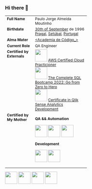 <!--
Start HTML Imports
-->

<link rel="stylesheet" href="https://cdn.jsdelivr.net/gh/devicons/devicon@v2.15.1/devicon.min.css">

<!--
End HTML Imports
-->

### Hi there 👋

<table cellpadding="0" border="0" style="width: 270px; font-size: 88%; border=none;">
<tbody>
<tr>
<td scope="row" style="vertical-align: top; text-align: left; font-weight:bold;">Full Name
</td>
<td style="vertical-align: top; text-align: left;">Paulo Jorge Almeida Moutinho
</td></tr>
<tr>
<td scope="row" style="vertical-align: top; text-align: left; font-weight:bold;">Birthdate
</td>
<td style="vertical-align: top; text-align: left;"><a href="https://en.wikipedia.org/wiki/September_30">30th of September</a> de 1996<br><a href="https://en.wikipedia.org/wiki/Pragal">Pragal</a>, <a href="https://en.wikipedia.org/wiki/Setúbal">Setúbal</a>, <a href="https://en.wikipedia.org/wiki/Portugal">Portugal</a>
</td></tr>
<tr>
<td scope="row" style="vertical-align: top; text-align: left; font-weight:bold;">Alma Mater
</td>
<td style="vertical-align: top; text-align: left;"><a href="https://www.academiadecodigo.org">&lt;Academia de Código_&gt;</a></td></tr>
<tr>
<td scope="row" style="vertical-align: top; text-align: left; font-weight:bold;">Current Role
</td>
<td style="vertical-align: top; text-align: left;">QA Engineer
</td></tr>
<tr>
<td scope="row" style="vertical-align: top; text-align: left; font-weight:bold;">Certified by Externals
</td>
<td style="vertical-align: top; text-align: left;">
<div>
  <img src="https://cdn.jsdelivr.net/gh/devicons/devicon/icons/amazonwebservices/amazonwebservices-original-wordmark.svg" width="40" height="40"/>
  <a href="https://www.credly.com/badges/1fba98a2-e35e-4a3f-8925-bae09a8cf993?source=linked_in_profile">AWS Certified Cloud Practicioner</a>
</div>
<div>
  <img src="https://cdn.jsdelivr.net/gh/devicons/devicon/icons/postgresql/postgresql-original.svg" width="40" height="40"/>
  <a href="https://www.udemy.com/certificate/UC-32f6e595-f069-4688-ba8a-7bb1b52be3a6/">The Complete SQL Bootcamp 2022: Go from Zero to Hero</a>
<div>
  <img src="https://play-lh.googleusercontent.com/2ECNdTd7ypl2nKKi8pUPglRl7TGi7_konvNOzIW0WwKmsw-vea_FSz95hBGrjRVBMw" width="40" height="40"/>
  <a href="https://www.udemy.com/certificate/UC-7f96c9c5-214c-46ff-a21d-fb325c902068/">Certificate in Qlik Sense Analytics Development</a>
</div>
</td></tr>
  <td scope="row" style="vertical-align: top; text-align: left; font-weight:bold;">Certified by My Mother
</td>
  <td style="vertical-align: top; text-align: left;">
<div title="QA && Automation">
  <p><b>QA && Automation</b></p>
  <p>
  <img src="https://cdn.jsdelivr.net/gh/devicons/devicon/icons/cucumber/cucumber-plain-wordmark.svg" width="40" height="40"/>
  <img src="https://cdn.jsdelivr.net/gh/devicons/devicon/icons/jenkins/jenkins-original.svg" width="40" height="40"/>
  <img src="https://cdn.jsdelivr.net/gh/devicons/devicon/icons/selenium/selenium-original.svg" width="40" height="40"/>  
  </p>
</div>
<div title="Development">
  <p><b>Development</b></p>
  <p>
  <img src="https://cdn.jsdelivr.net/gh/devicons/devicon/icons/java/java-original-wordmark.svg" width="40" height="40"/>
  <img src="https://cdn.jsdelivr.net/gh/devicons/devicon/icons/javascript/javascript-plain.svg" width="40" height="40"/>
  </p>
</div>
</td></tr>
</tbody></table>

<div>
<img src="https://cdn.jsdelivr.net/gh/devicons/devicon/icons/selenium/selenium-original.svg" width="40" height="40"/>        
<img src="https://cdn.jsdelivr.net/gh/devicons/devicon/icons/java/java-original-wordmark.svg" width="40" height="40" />
<img src="https://cdn.jsdelivr.net/gh/devicons/devicon/icons/javascript/javascript-plain.svg" width="40" height="40"/>
<img src="https://cdn.jsdelivr.net/gh/devicons/devicon/icons/cucumber/cucumber-plain-wordmark.svg" width="40" height="40"/>
</div>

<!--
**opmoutinho/opmoutinho** is a ✨ _special_ ✨ repository because its `README.md` (this file) appears on your GitHub profile.

Here are some ideas to get you started:

- 🔭 I’m currently working on ...
- 🌱 I’m currently learning ...
- 👯 I’m looking to collaborate on ...
- 🤔 I’m looking for help with ...
- 💬 Ask me about ...
- 📫 How to reach me: ...
- 😄 Pronouns: ...
- ⚡ Fun fact: ...
-->
